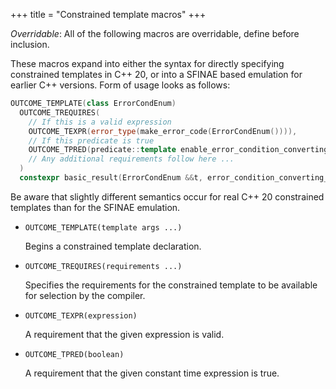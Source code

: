 +++
title = "Constrained template macros"
+++

*Overridable*: All of the following macros are overridable, define before inclusion.

These macros expand into either the syntax for directly specifying constrained templates in C++ 20, or into a SFINAE based emulation for earlier C++ versions. Form of usage looks as follows:

```c++
OUTCOME_TEMPLATE(class ErrorCondEnum)
  OUTCOME_TREQUIRES(
    // If this is a valid expression
    OUTCOME_TEXPR(error_type(make_error_code(ErrorCondEnum()))),
    // If this predicate is true
    OUTCOME_TPRED(predicate::template enable_error_condition_converting_constructor<ErrorCondEnum>)
    // Any additional requirements follow here ...
  )
  constexpr basic_result(ErrorCondEnum &&t, error_condition_converting_constructor_tag /*unused*/ = {});
```

Be aware that slightly different semantics occur for real C++ 20 constrained templates than for the SFINAE emulation.

- <a name="template"></a>`OUTCOME_TEMPLATE(template args ...)`

    Begins a constrained template declaration.

- <a name="trequires"></a>`OUTCOME_TREQUIRES(requirements ...)`

    Specifies the requirements for the constrained template to be available for selection by the compiler.

- <a name="texpr"></a>`OUTCOME_TEXPR(expression)`

    A requirement that the given expression is valid.

- <a name="tpred"></a>`OUTCOME_TPRED(boolean)`

    A requirement that the given constant time expression is true.
